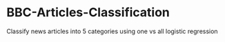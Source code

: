 # BBC-Articles-Classification
Classify news articles into 5 categories using one vs all logistic regression
